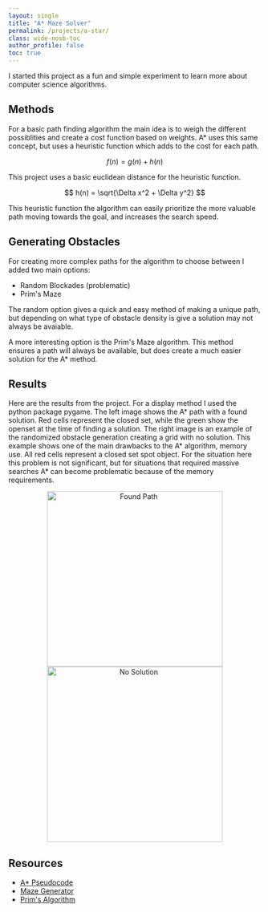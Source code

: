 ```yaml
---
layout: single
title: "A* Maze Solver"
permalink: /projects/a-star/
class: wide-nosb-toc
author_profile: false
toc: true
---
```


I started this project as a fun and simple experiment to learn more about computer science algorithms.

## Methods

For a basic path finding algorithm the main idea is to weigh the different possiblities and create a cost function based on weights. A* uses this same concept, but uses a heuristic function which adds to the cost for each path.

$$f(n) = g(n) + h(n)$$

This project uses a basic euclidean distance for the heuristic function.

$$ h(n) = \sqrt{\Delta x^2 + \Delta y^2} $$

This heuristic function the algorithm can easily prioritize the more valuable path moving towards the goal, and increases the search speed.

## Generating Obstacles

For creating more complex paths for the algorithm to choose between I added two main options:

* Random Blockades (problematic)
* Prim's Maze

The random option gives a quick and easy method of making a unique path, but depending on what type of obstacle density is give a solution may not always be avaiable.

A more interesting option is the Prim's Maze algorithm. This method ensures a path will always be available, but does create a much easier solution for the A* method.

## Results

Here are the results from the project. For a display method I used the python package pygame. The left image shows the A\* path with a found solution. Red cells represent the closed set, while the green show the openset at the time of finding a solution. The right image is an example of the randomized obstacle generation creating a grid with no solution. This example shows one of the main drawbacks to the A\* algorithm, memory use. All red cells represent a closed set spot object. For the situation here this problem is not significant, but for situations that required massive searches A* can become problematic because of the memory requirements.

<div style="text-align:center"><img src="../images/AStarPath.png" alt="Found Path" width="350"/> <img src="../images/nopath.png" alt="No Solution" width="350"/></div>

## Resources

* [A* Pseudocode](https://en.wikipedia.org/wiki/A*_search_algorithm)
* [Maze Generator](https://en.wikipedia.org/wiki/Maze_generation_algorithm) 
* [Prim's Algorithm](https://en.wikipedia.org/wiki/Prim%27s_algorithm)


